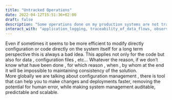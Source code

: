 ```yaml
---
title: "Untracked Operations"
date: 2022-04-12T15:51:36+02:00
draft: false
description: "Some operations done on my production systems are not tracked or auditable"
interact_with: "application_logging, traceability_of_data_flows, observability, traceability_and_usage_monitoring, embrace_failures, immutability, continuous_deployment"
---
```


Even if sometimes it seems to be more efficient to modify directly configuration or code directly on the system itself for a long term perspective this is always a bad idea. This applies not only for the code but also for data , configuration files , etc… 
Whatever the reason, if we don’t know what have been done , for which reason , when , by whom at the end it will be impossible to maintaining consistency of the solution.  
More globally we are talking about configuration management , there is tool that can help you to make changes and deployments faster, removing the potential for human error, while making system management auditable, predictable and scalable. 
